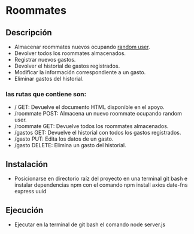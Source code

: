 # Roommates

## Descripción

- Almacenar roommates nuevos ocupando [random user](https://randomuser.me/api).
- Devolver todos los roommates almacenados.
- Registrar nuevos gastos.
- Devolver el historial de gastos registrados.
- Modificar la información correspondiente a un gasto.
- Eliminar gastos del historial.

 ### las rutas que contiene son:
- / GET: Devuelve el documento HTML disponible en el apoyo.
- /roommate POST: Almacena un nuevo roommate ocupando random user.
- /roommate GET: Devuelve todos los roommates almacenados.
- /gastos GET: Devuelve el historial con todos los gastos registrados.
- /gasto PUT: Edita los datos de un gasto.
- /gasto DELETE: Elimina un gasto del historial.

        
## Instalación 

- Posicionarse en directorio raíz del proyecto en una terminal git bash e instalar dependencias npm con el comando
npm install axios date-fns express uuid

## Ejecución 

- Ejecutar en la terminal de git bash el comando node server.js


